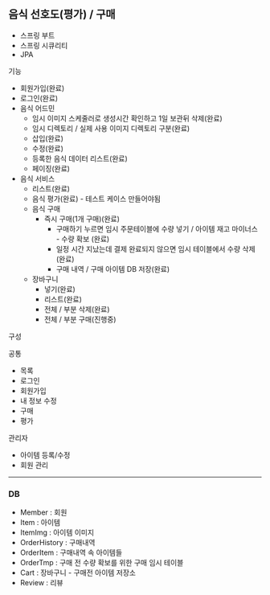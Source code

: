 ## 음식 선호도(평가) / 구매

- 스프링 부트
- 스프링 시큐리티
- JPA

기능
- 회원가입(완료)
- 로그인(완료)
- 음식 어드민
  - 임시 이미지 스케줄러로 생성시간 확인하고 1일 보관뒤 삭제(완료)
  - 임시 디렉토리 / 실제 사용 이미지 디렉토리 구분(완료)
  - 삽입(완료)
  - 수정(완료)
  - 등록한 음식 데이터 리스트(완료)
  - 페이징(완료)
- 음식 서비스
  - 리스트(완료)
  - 음식 평가(완료) - 테스트 케이스 만들어야됨
  - 음식 구매
    - 즉시 구매(1개 구매)(완료)
      - 구매하기 누르면 임시 주문테이블에 수량 넣기 / 아이템 재고 마이너스 - 수량 확보 (완료)
      - 일정 시간 지났는데 결제 완료되지 않으면 임시 테이블에서 수량 삭제(완료)
      - 구매 내역 / 구매 아이템 DB 저장(완료)
  - 장바구니
    - 넣기(완료)
    - 리스트(완료)
    - 전체 / 부분 삭제(완료)
    - 전체 / 부분 구매(진행중)

구성

공통
- 목록
- 로그인
- 회원가입
- 내 정보 수정
- 구매
- 평가

관리자
- 아이템 등록/수정
- 회원 관리
___
### DB
- Member : 회원
- Item : 아이템
- ItemImg : 아이템 이미지
- OrderHistory : 구매내역
- OrderItem : 구매내역 속 아이템들
- OrderTmp : 구매 전 수량 확보를 위한 구매 임시 테이블
- Cart : 장바구니 - 구매전 아이템 저장소
- Review : 리뷰